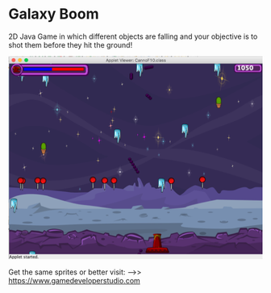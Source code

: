 # Galaxy Boom
2D Java Game in which different objects are falling and your objective is to shot them before they hit the ground!

![](Images/CannonGame.png)


Get the same sprites or better visit: -->> https://www.gamedeveloperstudio.com
